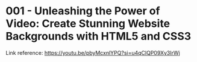 # 001 - Unleashing the Power of Video: Create Stunning Website Backgrounds with HTML5 and CSS3

Link reference: https://youtu.be/pbyMcxnlYPQ?si=u4qClQP09Xy3IrWj
